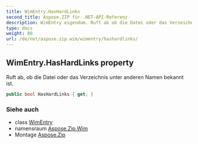 ```yaml
---
title: WimEntry.HasHardLinks
second_title: Aspose.ZIP für .NET-API-Referenz
description: WimEntry eigendom. Ruft ab ob die Datei oder das Verzeichnis unter anderen Namen bekannt ist.
type: docs
weight: 80
url: /de/net/aspose.zip.wim/wimentry/hashardlinks/
---
```

## WimEntry.HasHardLinks property

Ruft ab, ob die Datei oder das Verzeichnis unter anderen Namen bekannt ist.

```csharp
public bool HasHardLinks { get; }
```

### Siehe auch

* class [WimEntry](../)
* namensraum [Aspose.Zip.Wim](../../wimentry/)
* Montage [Aspose.Zip](../../../)


